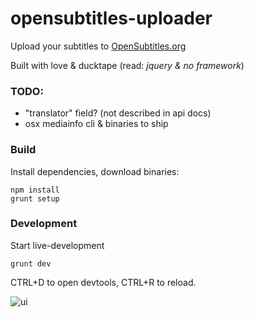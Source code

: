 # opensubtitles-uploader

Upload your subtitles to [OpenSubtitles.org](http://www.opensubtitles.org)

Built with love & ducktape (read: _jquery & no framework_)

### TODO: 
- "translator" field? (not described in api docs)
- osx mediainfo cli & binaries to ship

### Build
Install dependencies, download binaries:

    npm install
    grunt setup

### Development
Start live-development

    grunt dev
    
CTRL+D to open devtools, CTRL+R to reload.

![ui](http://i.imgur.com/yofqDHL.png)